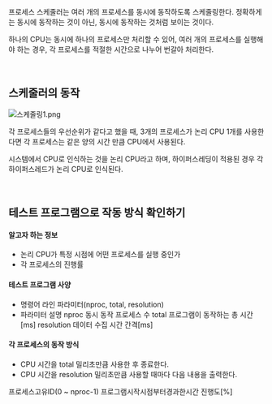 프로세스 스케줄러는 여러 개의 프로세스를 동시에 동작하도록 스케줄링한다. 정확하게는 동시에 동작하는 것이 아닌, 동시에 동작하는 것처럼 보이는 것이다.  

하나의 CPU는 동시에 하나의 프로세스만 처리할 수 있어, 여러 개의 프로세스를 실행해야 하는 경우, 각 프로세스를 적절한 시간으로 나누어 번갈아 처리한다.


<br>

## 스케줄러의 동작
![스케줄링1.png](https://github.com/user-attachments/assets/d5f2d17c-8ab9-437c-9dcf-4d504f7adfbf)

각 프로세스들의 우선순위가 같다고 했을 때, 3개의 프로세스가 논리 CPU 1개를 사용한다면 각 프로세스는 같은 양의 시간 만큼 CPU에서 사용된다.  

시스템에서 CPU로 인식하는 것을 논리 CPU라고 하며, 하이퍼스레딩이 적용된 경우 각 하이퍼스레드가 논리 CPU로 인식된다.


<br>

## 테스트 프로그램으로 작동 방식 확인하기
#### 알고자 하는 정보

- 논리 CPU가 특정 시점에 어떤 프로세스를 실행 중인가
- 각 프로세스의 진행률

#### 테스트 프로그램 사양
- 명령어 라인 파라미터(nproc, total, resolution)
- 파라미터	설명
  nproc	동시 동작 프로세스 수
  total	프로그램이 동작하는 총 시간[ms]
  resolution	데이터 수집 시간 간격[ms]

#### 각 프로세스의 동작 방식
- CPU 시간을 total 밀리초만큼 사용한 후 종료한다.
- CPU 시간을 resolution 밀리초만큼 사용할 때마다 다음 내용을 출력한다.

프로세스고유ID(0 ~ nproc-1)   프로그램시작시점부터경과한시간   진행도[%]











 
 
